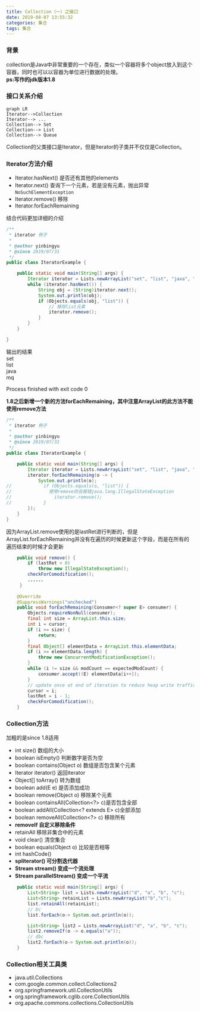 ```yaml
---
title: Collection（一）之接口
date: 2019-08-07 13:55:32
categories: 集合
tags: 集合
---
```

### 背景
collection是Java中非常重要的一个存在，类似一个容器将多个object放入到这个容器，同时也可以以容器为单位进行数据的处理。  
**ps:写作的jdk版本1.8**
<!-- more -->

### 接口关系介绍

```mermaid
graph LR
Iterator-->Collection
Iterator--> ...
Collection--> Set
Collection--> List
Collection--> Queue
```
Collection的父类接口是Iterator，但是Iterator的子类并不仅仅是Collection。

### Iterator方法介绍
- Iterator.hasNext() 是否还有其他的elements
- Iterator.next()  查询下一个元素，若是没有元素，抛出异常`NoSuchElementException`
- Iterator.remove() 移除
- Iterator.forEachRemaining  

结合代码更加详细的介绍

```java
/**
 * iterator 例子
 *
 * @author yinbingyu
 * @since 2019/07/31
 */
public class IteratorExample {

    public static void main(String[] args) {
        Iterator iterator = Lists.newArrayList("set", "list", "java", "mq").iterator();
        while (iterator.hasNext()) {
            String obj = (String)iterator.next();
            System.out.println(obj);
            if (Objects.equals(obj, "list")) {
                // 移除list元素
                iterator.remove();
            }
        }
    }

}
```
输出的结果  
set  
list  
java  
mq  

Process finished with exit code 0


**1.8之后新增一个新的方法forEachRemaining，其中注意ArrayList的此方法不能使用remove方法**

```java
/**
 * iterator 例子
 *
 * @author yinbingyu
 * @since 2019/07/31
 */
public class IteratorExample {

    public static void main(String[] args) {
        Iterator iterator = Lists.newArrayList("set", "list", "java", "mq").iterator();
        iterator.forEachRemaining(o -> {
            System.out.println(o);
//            if (Objects.equals(o, "list")) {
//              使用remove则会报错java.lang.IllegalStateException
//                iterator.remove();
//            }
        });
    }
}
```
因为ArrayList.remove使用的是lastRet进行判断的，但是ArrayList.forEachRemaining并没有在遍历的时候更新这个字段，而是在所有的遍历结束的时候才会更新

```java
    public void remove() {
        if (lastRet < 0)
            throw new IllegalStateException();
        checkForComodification();
        ......
     }
 
    @Override
    @SuppressWarnings("unchecked")
    public void forEachRemaining(Consumer<? super E> consumer) {
        Objects.requireNonNull(consumer);
        final int size = ArrayList.this.size;
        int i = cursor;
        if (i >= size) {
            return;
        }
        final Object[] elementData = ArrayList.this.elementData;
        if (i >= elementData.length) {
            throw new ConcurrentModificationException();
        }
        while (i != size && modCount == expectedModCount) {
            consumer.accept((E) elementData[i++]);
        }
        // update once at end of iteration to reduce heap write traffic
        cursor = i;
        lastRet = i - 1;
        checkForComodification();
    }

```

### Collection方法
加粗的是since 1.8适用
- int size()  数组的大小
- boolean isEmpty()  判断数字是否为空
- boolean contains(Object o) 数组是否包含某个元素
- Iterator<E> iterator() 返回iterator
- Object[] toArray() 转为数组
- boolean add(E e) 是否添加成功
- boolean remove(Object o) 移除某个元素
- boolean containsAll(Collection<?> c)是否包含全部
- boolean addAll(Collection<? extends E> c)全部添加
- boolean removeAll(Collection<?> c) 移除所有
- **removeIf 自定义移除条件**
- retainAll 移除非集合中的元素
- void clear() 清空集合
- boolean equals(Object o) 比较是否相等
- int hashCode()
- **spliterator() 可分割迭代器**
- **Stream<E> stream() 变成一个流处理**
- **Stream<E> parallelStream() 变成一个平流**

```java
    public static void main(String[] args) {
        List<String> list = Lists.newArrayList("d", "a", "b", "c");
        List<String> retainList = Lists.newArrayList("b","c");
        list.retainAll(retainList);
        // bc
        list.forEach(o-> System.out.println(o));

        List<String> list2 = Lists.newArrayList("d", "a", "b", "c");
        list2.removeIf(o -> o.equals("a"));
        // dbc
        list2.forEach(o-> System.out.println(o));
    }
```


### Collection相关工具类
- java.util.Collections
- com.google.common.collect.Collections2
- org.springframework.util.CollectionUtils
- org.springframework.cglib.core.CollectionUtils
- org.apache.commons.collections.CollectionUtils